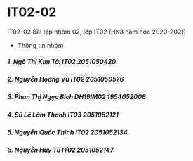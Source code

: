 # IT02-02
IT02-02
Bài tập nhóm 02, lớp IT02 (HK3 năm học 2020-2021)
* Thông tin nhóm
<h5>1. Ngô Thị Kim Tài IT02 2051050420</h5>
<h5>2. Nguyễn Hoàng Vũ IT02 2051050576</h5>
<h5>3. Phan Thị Ngọc Bích DH19IM02 1954052006</h5>
<h5>4. Sú Lê Lâm Thanh IT03 2051052121</h5>
<h5>5. Nguyễn Quốc Thịnh IT02 2051052134</h5>
<h5>6. Nguyễn Huy Tú IT02 2051052147</h5>
